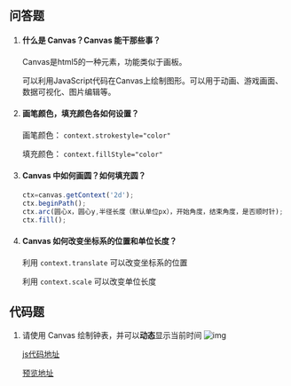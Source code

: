 ## 问答题

1. #### 什么是 Canvas？Canvas 能干那些事？

   Canvas是html5的一种元素，功能类似于画板。

   可以利用JavaScript代码在Canvas上绘制图形。可以用于动画、游戏画面、数据可视化、图片编辑等。

2. #### 画笔颜色，填充颜色各如何设置？

   画笔颜色： `context.strokestyle="color"`

   填充颜色： `context.fillStyle="color"` 

3. #### Canvas 中如何画圆？如何填充圆？

   ```javascript
   ctx=canvas.getContext('2d');
   ctx.beginPath();
   ctx.arc(圆心x，圆心y,半径长度（默认单位px），开始角度，结束角度，是否顺时针);
   ctx.fill();
   ```

4. #### Canvas 如何改变坐标系的位置和单位长度？

   利用 `context.translate` 可以改变坐标系的位置

   利用 `context.scale` 可以改变单位长度

## 代码题

1. 请使用 Canvas 绘制钟表，并可以**动态**显示当前时间
   ![img](https://static.mafengshe.com/fe-base/homework/canvas-clock.png)

   [js代码地址](https://github.com/SWerllen/mfs-homework/blob/master/%E5%9F%BA%E7%A1%8036%20Canvas/script.js) 

   [预览地址](https://swerllen.github.io/mfs-homework/%E5%9F%BA%E7%A1%8036%20Canvas/index-dream.html) 

 